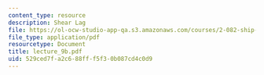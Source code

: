 ```yaml
---
content_type: resource
description: Shear Lag
file: https://ol-ocw-studio-app-qa.s3.amazonaws.com/courses/2-082-ship-structural-analysis-design-13-122-spring-2003/529ced7fa2c688fff5f30b087cd4c0d9_lecture_9b.pdf
file_type: application/pdf
resourcetype: Document
title: lecture_9b.pdf
uid: 529ced7f-a2c6-88ff-f5f3-0b087cd4c0d9
---
```

